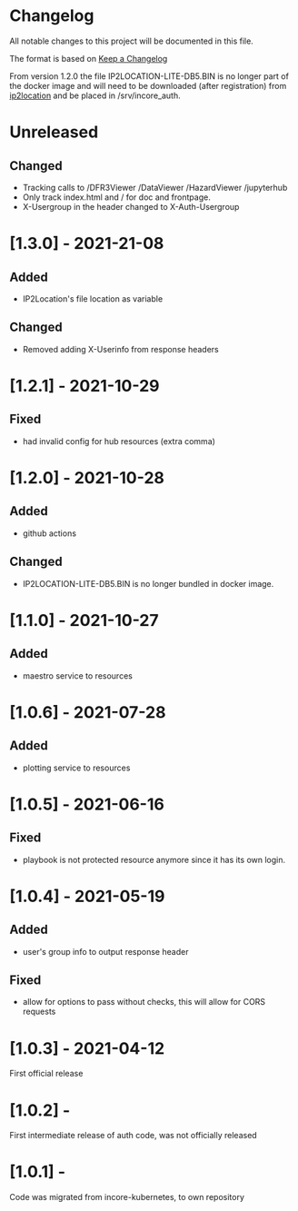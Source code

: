 # Changelog
All notable changes to this project will be documented in this file.

The format is based on [Keep a Changelog](http://keepachangelog.com/en/1.0.0/)

From version 1.2.0 the file IP2LOCATION-LITE-DB5.BIN is no longer part of the docker image and will need to be downloaded (after registration) from [ip2location](https://lite.ip2location.com/database/ip-country?lang=en_US) and be placed in /srv/incore_auth.

# Unreleased

## Changed
- Tracking calls to /DFR3Viewer /DataViewer /HazardViewer /jupyterhub
- Only track index.html and / for doc and frontpage.
- X-Usergroup in the header changed to X-Auth-Usergroup

# [1.3.0] - 2021-21-08

## Added
- IP2Location's file location as variable

## Changed
- Removed adding X-Userinfo from response headers

# [1.2.1] - 2021-10-29

## Fixed
- had invalid config for hub resources (extra comma)

# [1.2.0] - 2021-10-28

## Added
- github actions

## Changed
- IP2LOCATION-LITE-DB5.BIN is no longer bundled in docker image.

# [1.1.0] - 2021-10-27

## Added
- maestro service to resources

# [1.0.6] - 2021-07-28

## Added
- plotting service to resources

# [1.0.5] - 2021-06-16

## Fixed
- playbook is not protected resource anymore since it has its own login.

# [1.0.4] - 2021-05-19

## Added
- user's group info to output response header

## Fixed
- allow for options to pass without checks, this will allow for CORS requests

# [1.0.3] - 2021-04-12

First official release

# [1.0.2] -

First intermediate release of  auth code, was not officially released

# [1.0.1] -

Code was migrated from incore-kubernetes, to own repository
